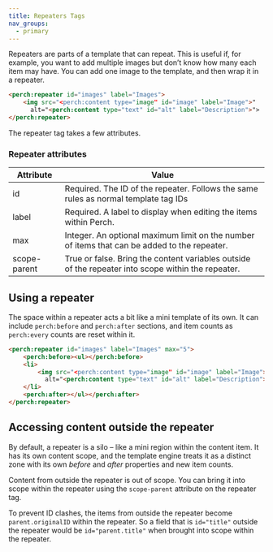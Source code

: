 ```yaml
---
title: Repeaters Tags
nav_groups:
  - primary
---
```


Repeaters are parts of a template that can repeat. This is useful if, for example, you want to add multiple images but don’t know how many each item may have. You can add one image to the template, and then wrap it in a repeater.

```html
<perch:repeater id="images" label="Images">
    <img src="<perch:content type="image" id="image" label="Image">"
      alt="<perch:content type="text" id="alt" label="Description">">
</perch:repeater>
```

The repeater tag takes a few attributes.

### Repeater attributes

|Attribute|Value|
|-|-|
|id|Required. The ID of the repeater. Follows the same rules as normal template tag IDs|
|label|Required. A label to display when editing the items within Perch.|
|max|Integer. An optional maximum limit on the number of items that can be added to the repeater.|
|scope-parent|  True or false. Bring the content variables outside of the repeater into scope within the repeater.|

## Using a repeater

The space within a repeater acts a bit like a mini template of its own. It can include `perch:before` and `perch:after` sections, and item counts as `perch:every` counts are reset within it.

```html
<perch:repeater id="images" label="Images" max="5">
    <perch:before><ul></perch:before>
    <li>
        <img src="<perch:content type="image" id="image" label="Image">"
          alt="<perch:content type="text" id="alt" label="Description">">
    </li>
    <perch:after></ul></perch:after>
</perch:repeater>
```

## Accessing content outside the repeater

By default, a repeater is a silo – like a mini region within the content item. It has its own content scope, and the template engine treats it as a distinct zone with its own *before* and *after* properties and new item counts.

Content from outside the repeater is out of scope. You can bring it into scope within the repeater using the `scope-parent` attribute on the repeater tag.

To prevent ID clashes, the items from outside the repeater become
`parent.originalID` within the repeater. So a field that is `id="title"`
outside the repeater would be `id="parent.title"` when brought into scope within the repeater.
